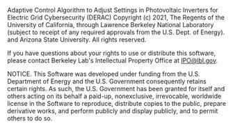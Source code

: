 Adaptive Control Algorithm to Adjust Settings in Photovoltaic Inverters for
Electric Grid Cybersecurity (DERAC) Copyright (c) 2021, The Regents of
the University of California, through Lawrence Berkeley National Laboratory
(subject to receipt of any required approvals from the U.S. Dept. of Energy). 
and Arizona State University. All rights reserved.

If you have questions about your rights to use or distribute this software,
please contact Berkeley Lab's Intellectual Property Office at
IPO@lbl.gov.

NOTICE.  This Software was developed under funding from the U.S. Department
of Energy and the U.S. Government consequently retains certain rights.  As
such, the U.S. Government has been granted for itself and others acting on
its behalf a paid-up, nonexclusive, irrevocable, worldwide license in the
Software to reproduce, distribute copies to the public, prepare derivative 
works, and perform publicly and display publicly, and to permit others to do so.
